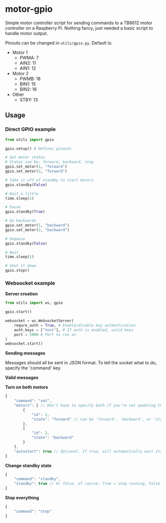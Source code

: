 # motor-gpio
Simple motor controller script for sending commands to a TB6612 motor controller on a Raspberry Pi. Nothing fancy, just needed a basic script to handle motor output.

Pinouts can be changed in `utils/gpio.py`. Default is:
* Motor 1
    * PWMA: 7
    * AIN2: 11
    * AIN1: 12
* Motor 2
    * PWMB: 18
    * BIN1: 15
    * BIN2: 16
* Other
    * STBY: 13

## Usage
### Direct GPIO example
```py
from utils import gpio

gpio.setup() # Defines pinouts

# Set motor states
# States can be: forward, backward, stop
gpio.set_motor(1, "forward")
gpio.set_motor(2, "forward")

# Take it off of standby to start motors
gpio.standby(False)

# Wait a little
time.sleep(1)

# Pause
gpio.standby(True)

# Go backwards
gpio.set_motor(1, "backward")
gpio.set_motor(2, "backward")

# Unpause
gpio.standby(False)

# Wait
time.sleep(1)

# Shut it down
gpio.stop()
```

### Websocket example
__**Server creation**__
```py
from utils import ws, gpio

gpio.start()

websocket = ws.WebsocketServer(
    requre_auth = True, # Enable/disable key authentication
    auth_keys = ["test"], # If auth is enabled, valid keys
    port = 5000 # Port to run on
)
websocket.start()
```

__**Sending messages**__

Messages should all be sent in JSON format.
To tell the socket what to do, specify the 'command' key.

__**Valid messages**__

__Turn on both motors__
```js
{
    "command": "set",
    "motors": [ // Don't have to specify both if you're not updating the state of the other.
        {
            "id": 1,
            "state": "forward" // Can be 'forward', 'backward', or 'stop'
        },
        {
            "id": 2,
            "state": "backward"
        }
    ],
    "autostart": true // Optional. If true, will automatically exit standby state.
}
```

__Change standby state__
```js
{
    "command": "standby",
    "standby": true // Or false, of course. True = stop running, False = begin running
}
```

__Stop everything__
```js
{
    "command": "stop"
}
```
